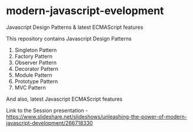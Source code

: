 # modern-javascript-evelopment
Javascript Design Patterns &amp; latest ECMAScript features

This repository contains Javascript Design Patterns 
1. Singleton Pattern
2. Factory Pattern
3. Observer Pattern
4. Decorator Pattern
5. Module Pattern
6. Prototype Pattern
7. MVC Pattern

And also, latest Javascript ECMAScript features

Link to the Session presentation - https://www.slideshare.net/slideshows/unleashing-the-power-of-modern-javascript-development/266718330
